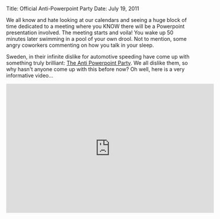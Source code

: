 Title: Official Anti-Powerpoint Party
Date: July 19, 2011

We all know and hate looking at our calendars and seeing a huge block of time dedicated to a meeting where you KNOW there will be a Powerpoint presentation involved. The meeting starts and voila! You wake up 50 minutes later swimming in a pool of your own drool. Not to mention, some angry coworkers commenting on how you talk in your sleep.

Sweden, in their infinite dislike for automotive speeding have come up with something truly brilliant: [The Anti Powerpoint Party][1]. We all dislike them, so why hasn't anyone come up with this before now? Oh well, here is a very informative video...


<iframe width="560" height="349" src="http://www.youtube.com/embed/qIB-5fts7-k" frameborder="0" allowfullscreen></iframe>

[1]:http://www.anti-powerpoint-party.com/en
